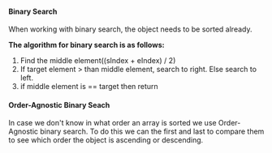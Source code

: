 #### Binary Search

When working with binary search, the object needs to be sorted already.

**The algorithm for binary search is as follows:**

1. Find the middle element((sIndex + eIndex) / 2)
2. If target element > than middle element, search to right. Else search to left.
3. if middle element is == target then return

#### Order-Agnostic Binary Seach

In case we don't know in what order an array is sorted we use Order-Agnostic binary search. To do this we can the first and last to compare them to see which order the object is ascending or descending.